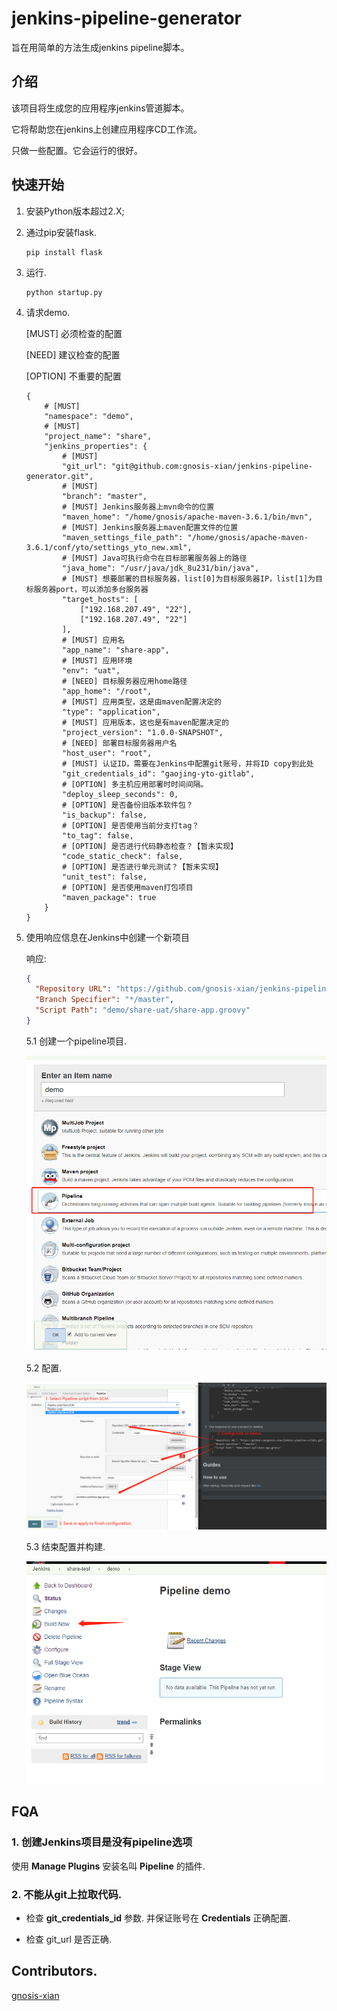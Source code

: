 # jenkins-pipeline-generator

旨在用简单的方法生成jenkins pipeline脚本。

## 介绍

该项目将生成您的应用程序jenkins管道脚本。

它将帮助您在jenkins上创建应用程序CD工作流。

只做一些配置。它会运行的很好。

## 快速开始

1. 安装Python版本超过2.X;

2. 通过pip安装flask. 

    ```shell script
    pip install flask
    ```

3. 运行.

    ```shell script
    python startup.py
    ```

4. 请求demo.

    [MUST] 必须检查的配置
    
    [NEED] 建议检查的配置
    
    [OPTION] 不重要的配置
    
    ```text
    {
        # [MUST]
        "namespace": "demo",
        # [MUST]
        "project_name": "share",
        "jenkins_properties": {
            # [MUST]
            "git_url": "git@github.com:gnosis-xian/jenkins-pipeline-generator.git",
            # [MUST]
            "branch": "master",
            # [MUST] Jenkins服务器上mvn命令的位置
            "maven_home": "/home/gnosis/apache-maven-3.6.1/bin/mvn",
            # [MUST] Jenkins服务器上maven配置文件的位置
            "maven_settings_file_path": "/home/gnosis/apache-maven-3.6.1/conf/yto/settings_yto_new.xml",
            # [MUST] Java可执行命令在目标部署服务器上的路径
            "java_home": "/usr/java/jdk_8u231/bin/java",
            # [MUST] 想要部署的目标服务器，list[0]为目标服务器IP，list[1]为目标服务器port，可以添加多台服务器
            "target_hosts": [
                ["192.168.207.49", "22"],
                ["192.168.207.49", "22"]
            ],
            # [MUST] 应用名
            "app_name": "share-app",
            # [MUST] 应用环境
            "env": "uat",
            # [NEED] 目标服务器应用home路径
            "app_home": "/root",
            # [MUST] 应用类型，这是由maven配置决定的
            "type": "application",
            # [MUST] 应用版本，这也是有maven配置决定的
            "project_version": "1.0.0-SNAPSHOT",
            # [NEED] 部署目标服务器用户名
            "host_user": "root",
            # [MUST] 认证ID，需要在Jenkins中配置git账号，并将ID copy到此处
            "git_credentials_id": "gaojing-yto-gitlab",
            # [OPTION] 多主机应用部署时时间间隔。
            "deploy_sleep_seconds": 0,
            # [OPTION] 是否备份旧版本软件包？
            "is_backup": false,
            # [OPTION] 是否使用当前分支打tag？
            "to_tag": false,
            # [OPTION] 是否进行代码静态检查？【暂未实现】
            "code_static_check": false,
            # [OPTION] 是否进行单元测试？【暂未实现】
            "unit_test": false,
            # [OPTION] 是否使用maven打包项目
            "maven_package": true
        }
    }
    ```

5. 使用响应信息在Jenkins中创建一个新项目

    响应:
    
    ```json
    {
      "Repository URL": "https://github.com/gnosis-xian/jenkins-pipeline-scripts.git",
      "Branch Specifier": "*/master",
      "Script Path": "demo/share-uat/share-app.groovy"
    }
    ```
   
   5.1 创建一个pipeline项目.
   
   ![](imgs/create-jenkins-project-1.png)
   
   5.2 配置.
   
   ![](imgs/create-jenkins-project-2.png)
   
   5.3 结束配置并构建.
   
   ![](imgs/create-jenkins-project-3.png)

## FQA

### 1. 创建Jenkins项目是没有pipeline选项

使用 **Manage Plugins** 安装名叫 **Pipeline** 的插件.

### 2. 不能从git上拉取代码.

- 检查 **git_credentials_id** 参数. 并保证账号在 **Credentials** 正确配置.

- 检查 git_url 是否正确.

## Contributors.

[gnosis-xian](https://github.com/gnosis-xian)